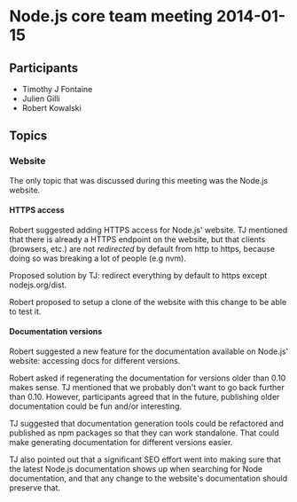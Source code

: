 # Node.js core team meeting 2014-01-15

## Participants

* Timothy J Fontaine
* Julien Gilli
* Robert Kowalski

## Topics

### Website

The only topic that was discussed during this meeting was the Node.js website.

#### HTTPS access

Robert suggested adding HTTPS access for Node.js' website. TJ mentioned that
there is already a HTTPS endpoint on the website, but that clients (browsers,
etc.) are not *redirected* by default from http to https, because doing so was
breaking a lot of people (e.g nvm).

Proposed solution by TJ: redirect everything by default to https except
nodejs.org/dist.

Robert proposed to setup a clone of the website with this change to be able to
test it.

#### Documentation versions

Robert suggested a new feature for the documentation available on Node.js'
website: accessing docs for different versions.

Robert asked if regenerating the documentation for versions older than 0.10
makes sense. TJ mentioned that we probably don't want to go back further than
0.10. However, participants agreed that in the future, publishing older
documentation could be fun and/or interesting.

TJ suggested that documentation generation tools could be refactored and
published as npm packages so that they can work standalone. That could make
generating documentation for different versions easier.

TJ also pointed out that a significant SEO effort went into making sure that
the latest Node.js documentation shows up when searching for Node
documentation, and that any change to the website's documentation should
preserve that.

